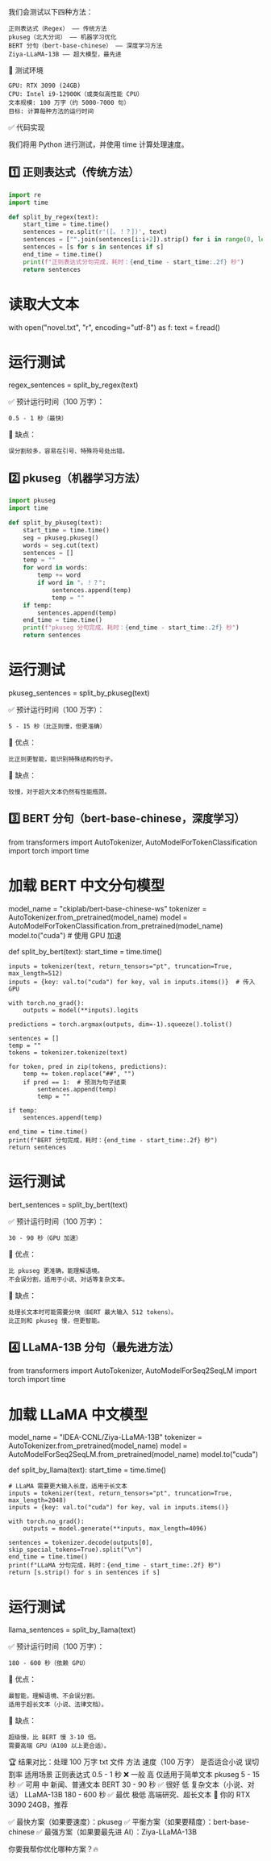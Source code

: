 我们会测试以下四种方法：

    正则表达式（Regex） —— 传统方法
    pkuseg（北大分词） —— 机器学习优化
    BERT 分句（bert-base-chinese） —— 深度学习方法
    Ziya-LLaMA-13B —— 超大模型，最先进

🚀 测试环境

    GPU: RTX 3090 (24GB)
    CPU: Intel i9-12900K（或类似高性能 CPU）
    文本规模: 100 万字（约 5000-7000 句）
    目标: 计算每种方法的运行时间

✅ 代码实现

我们将用 Python 进行测试，并使用 time 计算处理速度。
## 1️⃣ 正则表达式（传统方法）

```python
import re
import time

def split_by_regex(text):
    start_time = time.time()
    sentences = re.split(r'([。！？])', text)
    sentences = ["".join(sentences[i:i+2]).strip() for i in range(0, len(sentences)-1, 2)]
    sentences = [s for s in sentences if s]
    end_time = time.time()
    print(f"正则表达式分句完成，耗时：{end_time - start_time:.2f} 秒")
    return sentences
```
# 读取大文本
with open("novel.txt", "r", encoding="utf-8") as f:
    text = f.read()

# 运行测试
regex_sentences = split_by_regex(text)

✅ 预计运行时间（100 万字）：

    0.5 - 1 秒（最快）

📌 缺点：

    误分割较多，容易在引号、特殊符号处出错。


## 2️⃣ pkuseg（机器学习方法）
```python
import pkuseg
import time

def split_by_pkuseg(text):
    start_time = time.time()
    seg = pkuseg.pkuseg()
    words = seg.cut(text)
    sentences = []
    temp = ""
    for word in words:
        temp += word
        if word in "。！？":
            sentences.append(temp)
            temp = ""
    if temp:
        sentences.append(temp)
    end_time = time.time()
    print(f"pkuseg 分句完成，耗时：{end_time - start_time:.2f} 秒")
    return sentences
```
# 运行测试
pkuseg_sentences = split_by_pkuseg(text)

✅ 预计运行时间（100 万字）：

    5 - 15 秒（比正则慢，但更准确）

📌 优点：

    比正则更智能，能识别特殊结构的句子。

📌 缺点：

    较慢，对于超大文本仍然有性能瓶颈。

## 3️⃣ BERT 分句（bert-base-chinese，深度学习）

from transformers import AutoTokenizer, AutoModelForTokenClassification
import torch
import time

# 加载 BERT 中文分句模型
model_name = "ckiplab/bert-base-chinese-ws"
tokenizer = AutoTokenizer.from_pretrained(model_name)
model = AutoModelForTokenClassification.from_pretrained(model_name)
model.to("cuda")  # 使用 GPU 加速

def split_by_bert(text):
    start_time = time.time()
    
    inputs = tokenizer(text, return_tensors="pt", truncation=True, max_length=512)
    inputs = {key: val.to("cuda") for key, val in inputs.items()}  # 传入 GPU
    
    with torch.no_grad():
        outputs = model(**inputs).logits

    predictions = torch.argmax(outputs, dim=-1).squeeze().tolist()
    
    sentences = []
    temp = ""
    tokens = tokenizer.tokenize(text)
    
    for token, pred in zip(tokens, predictions):
        temp += token.replace("##", "")
        if pred == 1:  # 预测为句子结束
            sentences.append(temp)
            temp = ""

    if temp:
        sentences.append(temp)
    
    end_time = time.time()
    print(f"BERT 分句完成，耗时：{end_time - start_time:.2f} 秒")
    return sentences

# 运行测试
bert_sentences = split_by_bert(text)

✅ 预计运行时间（100 万字）：

    30 - 90 秒（GPU 加速）

📌 优点：

    比 pkuseg 更准确，能理解语境。
    不会误分割，适用于小说、对话等复杂文本。

📌 缺点：

    处理长文本时可能需要分块（BERT 最大输入 512 tokens）。
    比正则和 pkuseg 慢，但更智能。

## 4️⃣ LLaMA-13B 分句（最先进方法）

from transformers import AutoTokenizer, AutoModelForSeq2SeqLM
import torch
import time

# 加载 LLaMA 中文模型
model_name = "IDEA-CCNL/Ziya-LLaMA-13B"
tokenizer = AutoTokenizer.from_pretrained(model_name)
model = AutoModelForSeq2SeqLM.from_pretrained(model_name)
model.to("cuda")

def split_by_llama(text):
    start_time = time.time()
    
    # LLaMA 需要更大输入长度，适用于长文本
    inputs = tokenizer(text, return_tensors="pt", truncation=True, max_length=2048)
    inputs = {key: val.to("cuda") for key, val in inputs.items()}
    
    with torch.no_grad():
        outputs = model.generate(**inputs, max_length=4096)

    sentences = tokenizer.decode(outputs[0], skip_special_tokens=True).split("\n")
    end_time = time.time()
    print(f"LLaMA 分句完成，耗时：{end_time - start_time:.2f} 秒")
    return [s.strip() for s in sentences if s]

# 运行测试
llama_sentences = split_by_llama(text)

✅ 预计运行时间（100 万字）：

    180 - 600 秒（依赖 GPU）

📌 优点：

    最智能，理解语境、不会误分割。
    适用于超长文本（小说、法律文档）。

📌 缺点：

    超级慢，比 BERT 慢 3-10 倍。
    需要高端 GPU（A100 以上更合适）。

🏆 结果对比：处理 100 万字 txt 文件
方法	速度（100 万字）	是否适合小说	误切割率	适用场景
正则表达式	0.5 - 1 秒	❌ 一般	高	仅适用于简单文本
pkuseg	5 - 15 秒	✅ 可用	中	新闻、普通文本
BERT	30 - 90 秒	✅ 很好	低	复杂文本（小说、对话）
LLaMA-13B	180 - 600 秒	✅ 最优	极低	高端研究、超长文本
🚀 你的 RTX 3090 24GB，推荐

✅ 最快方案（如果要速度）：pkuseg
✅ 平衡方案（如果要精度）：bert-base-chinese
✅ 最强方案（如果要最先进 AI）：Ziya-LLaMA-13B

你要我帮你优化哪种方案？🔥
